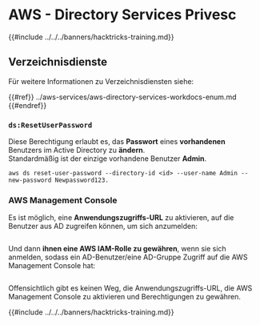 # AWS - Directory Services Privesc

{{#include ../../../banners/hacktricks-training.md}}

## Verzeichnisdienste

Für weitere Informationen zu Verzeichnisdiensten siehe:

{{#ref}}
../aws-services/aws-directory-services-workdocs-enum.md
{{#endref}}

### `ds:ResetUserPassword`

Diese Berechtigung erlaubt es, das **Passwort** eines **vorhandenen** Benutzers im Active Directory zu **ändern**.\
Standardmäßig ist der einzige vorhandene Benutzer **Admin**.
```
aws ds reset-user-password --directory-id <id> --user-name Admin --new-password Newpassword123.
```
### AWS Management Console

Es ist möglich, eine **Anwendungszugriffs-URL** zu aktivieren, auf die Benutzer aus AD zugreifen können, um sich anzumelden:

<figure><img src="../../../images/image (244).png" alt=""><figcaption></figcaption></figure>

Und dann **ihnen eine AWS IAM-Rolle zu gewähren**, wenn sie sich anmelden, sodass ein AD-Benutzer/eine AD-Gruppe Zugriff auf die AWS Management Console hat:

<figure><img src="../../../images/image (155).png" alt=""><figcaption></figcaption></figure>

Offensichtlich gibt es keinen Weg, die Anwendungszugriffs-URL, die AWS Management Console zu aktivieren und Berechtigungen zu gewähren.

{{#include ../../../banners/hacktricks-training.md}}
